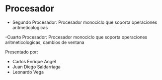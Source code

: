 # Procesador

- Segundo Procesador: Procesador monociclo que soporta operaciones aritmeticologicas

-Cuarto Procesador: Procesador monociclo que soporta operaciones aritmeticologicas, cambios de ventana

Presentado por:
 - Carlos Enrique Angel
 - Juan Diego Saldarriaga
 - Leonardo Vega
